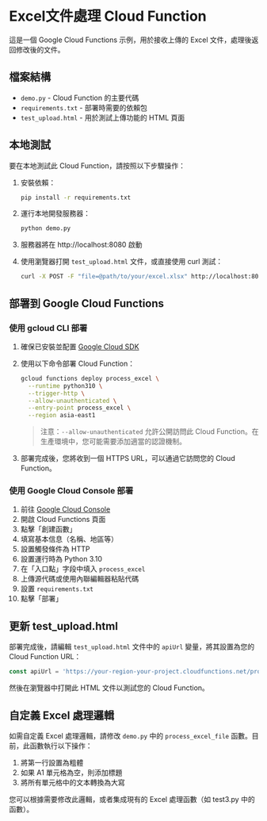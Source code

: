 # Excel文件處理 Cloud Function

這是一個 Google Cloud Functions 示例，用於接收上傳的 Excel 文件，處理後返回修改後的文件。

## 檔案結構

- `demo.py` - Cloud Function 的主要代碼
- `requirements.txt` - 部署時需要的依賴包
- `test_upload.html` - 用於測試上傳功能的 HTML 頁面

## 本地測試

要在本地測試此 Cloud Function，請按照以下步驟操作：

1. 安裝依賴：
   ```bash
   pip install -r requirements.txt
   ```

2. 運行本地開發服務器：
   ```bash
   python demo.py
   ```
   
3. 服務器將在 http://localhost:8080 啟動

4. 使用瀏覽器打開 `test_upload.html` 文件，或直接使用 curl 測試：
   ```bash
   curl -X POST -F "file=@path/to/your/excel.xlsx" http://localhost:8080/process_excel --output processed.xlsx
   ```

## 部署到 Google Cloud Functions

### 使用 gcloud CLI 部署

1. 確保已安裝並配置 [Google Cloud SDK](https://cloud.google.com/sdk/docs/install)

2. 使用以下命令部署 Cloud Function：
   ```bash
   gcloud functions deploy process_excel \
     --runtime python310 \
     --trigger-http \
     --allow-unauthenticated \
     --entry-point process_excel \
     --region asia-east1
   ```

   > 注意：`--allow-unauthenticated` 允許公開訪問此 Cloud Function。在生產環境中，您可能需要添加適當的認證機制。

3. 部署完成後，您將收到一個 HTTPS URL，可以通過它訪問您的 Cloud Function。

### 使用 Google Cloud Console 部署

1. 前往 [Google Cloud Console](https://console.cloud.google.com/)
2. 開啟 Cloud Functions 頁面
3. 點擊「創建函數」
4. 填寫基本信息（名稱、地區等）
5. 設置觸發條件為 HTTP
6. 設置運行時為 Python 3.10
7. 在「入口點」字段中填入 `process_excel`
8. 上傳源代碼或使用內聯編輯器粘貼代碼
9. 設置 `requirements.txt`
10. 點擊「部署」

## 更新 test_upload.html

部署完成後，請編輯 `test_upload.html` 文件中的 `apiUrl` 變量，將其設置為您的 Cloud Function URL：

```javascript
const apiUrl = 'https://your-region-your-project.cloudfunctions.net/process_excel';
```

然後在瀏覽器中打開此 HTML 文件以測試您的 Cloud Function。

## 自定義 Excel 處理邏輯

如需自定義 Excel 處理邏輯，請修改 `demo.py` 中的 `process_excel_file` 函數。目前，此函數執行以下操作：

1. 將第一行設置為粗體
2. 如果 A1 單元格為空，則添加標題
3. 將所有單元格中的文本轉換為大寫

您可以根據需要修改此邏輯，或者集成現有的 Excel 處理函數（如 test3.py 中的函數）。 